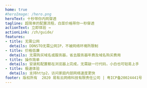 ```yaml
---
home: true
#heroImage: /hero.png
heroText: 十秒带你内网穿透
tagline: 超简单的配置流程，白菜价格带你一秒穿透
actionText: 立即体验 →
actionLink: /zh/guide/
features:
- title: 无需公网
  details: DDNSTO无需公网IP，不被网络环境所限制
- title: 价格低廉
  details: 无需购买域名或服务器，省去服务器年费及域名购买费用
- title: 操作简单
  details: 安装和配置都在浏览器上完成，无需敲一行代码，小白也可轻易上手
- title: 极速体验
  details: 支持http2，访问家庭内部网络速度更快
footer: 版权所有  2020 易有云网络科技有限责任公司 | 粤ICP备20024441号
---
```

